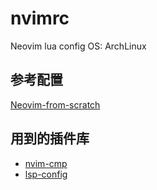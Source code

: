 # nvimrc
Neovim lua config
OS: ArchLinux

## 参考配置
[Neovim-from-scratch](https://github.com/LunarVim/Neovim-from-scratch)
## 用到的插件库
- [nvim-cmp](https://github.com/hrsh7th/nvim-cmp)
- [lsp-config](https://github.com/neovim/nvim-lspconfig)
